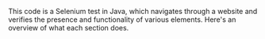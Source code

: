 This code is a Selenium test in Java, which navigates through a website and verifies the presence and functionality of various elements. Here's an overview of what each section does.
 
